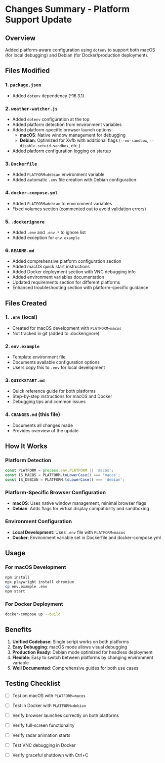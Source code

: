 # Changes Summary - Platform Support Update

## Overview
Added platform-aware configuration using `dotenv` to support both macOS (for local debugging) and Debian (for Docker/production deployment).

## Files Modified

### 1. `package.json`
- Added `dotenv` dependency (^16.3.1)

### 2. `weather-watcher.js`
- Added `dotenv` configuration at the top
- Added platform detection from environment variables
- Added platform-specific browser launch options:
  - **macOS**: Native window management for debugging
  - **Debian**: Optimized for Xvfb with additional flags (`--no-sandbox`, `--disable-setuid-sandbox`, etc.)
- Added platform configuration logging on startup

### 3. `Dockerfile`
- Added `PLATFORM=debian` environment variable
- Added automatic `.env` file creation with Debian configuration

### 4. `docker-compose.yml`
- Added `PLATFORM=debian` to environment variables
- Fixed volumes section (commented out to avoid validation errors)

### 5. `.dockerignore`
- Added `.env` and `.env.*` to ignore list
- Added exception for `env.example`

### 6. `README.md`
- Added comprehensive platform configuration section
- Added macOS quick start instructions
- Added Docker deployment section with VNC debugging info
- Added environment variables documentation
- Updated requirements section for different platforms
- Enhanced troubleshooting section with platform-specific guidance

## Files Created

### 1. `.env` (local)
- Created for macOS development with `PLATFORM=macos`
- Not tracked in git (added to .dockerignore)

### 2. `env.example`
- Template environment file
- Documents available configuration options
- Users copy this to `.env` for local development

### 3. `QUICKSTART.md`
- Quick reference guide for both platforms
- Step-by-step instructions for macOS and Docker
- Debugging tips and common issues

### 4. `CHANGES.md` (this file)
- Documents all changes made
- Provides overview of the update

## How It Works

### Platform Detection
```javascript
const PLATFORM = process.env.PLATFORM || 'macos';
const IS_MACOS = PLATFORM.toLowerCase() === 'macos';
const IS_DEBIAN = PLATFORM.toLowerCase() === 'debian';
```

### Platform-Specific Browser Configuration
- **macOS**: Uses native window management, minimal browser flags
- **Debian**: Adds flags for virtual display compatibility and sandboxing

### Environment Configuration
- **Local Development**: Uses `.env` file with `PLATFORM=macos`
- **Docker**: Environment variable set in Dockerfile and docker-compose.yml

## Usage

### For macOS Development
```bash
npm install
npx playwright install chromium
cp env.example .env
npm start
```

### For Docker Deployment
```bash
docker-compose up --build
```

## Benefits

1. **Unified Codebase**: Single script works on both platforms
2. **Easy Debugging**: macOS mode allows visual debugging
3. **Production Ready**: Debian mode optimized for headless deployment
4. **Flexible**: Easy to switch between platforms by changing environment variable
5. **Well Documented**: Comprehensive guides for both use cases

## Testing Checklist

- [ ] Test on macOS with `PLATFORM=macos`
- [ ] Test in Docker with `PLATFORM=debian`
- [ ] Verify browser launches correctly on both platforms
- [ ] Verify full-screen functionality
- [ ] Verify radar animation starts
- [ ] Test VNC debugging in Docker
- [ ] Verify graceful shutdown with Ctrl+C

